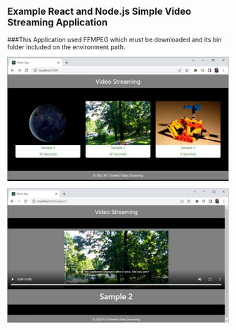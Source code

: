 ## Example React and Node.js Simple Video Streaming Application

###This Application used FFMPEG which must be downloaded and its bin folder included on the environment path.


![image](HomeScreen.jpg)

![image](PlayerScreen.jpg)
